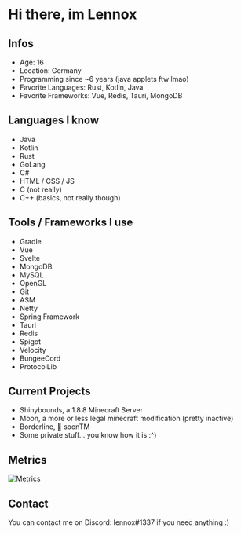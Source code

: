 # Hi there, im Lennox

## Infos
- Age: 16
- Location: Germany
- Programming since ~6 years (java applets ftw lmao)
- Favorite Languages: Rust, Kotlin, Java
- Favorite Frameworks: Vue, Redis, Tauri, MongoDB

## Languages I know
- Java
- Kotlin
- Rust
- GoLang
- C#
- HTML / CSS / JS
- C (not really)
- C++ (basics, not really though)

## Tools / Frameworks I use
- Gradle
- Vue
- Svelte
- MongoDB
- MySQL
- OpenGL
- Git
- ASM
- Netty
- Spring Framework
- Tauri
- Redis
- Spigot 
- Velocity
- BungeeCord
- ProtocolLib

## Current Projects
- Shinybounds, a 1.8.8 Minecraft Server
- Moon, a more or less legal minecraft modification (pretty inactive)
- Borderline, 🥸 soonTM
- Some private stuff... you know how it is :^)

## Metrics

![Metrics](https://metrics.lecoq.io/officialLennox)

## Contact
You can contact me on Discord: lennox#1337 if you need anything :)
